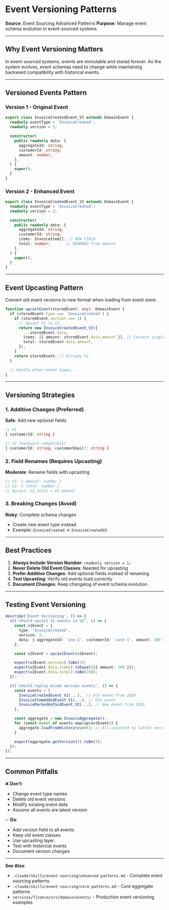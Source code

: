 # Event Versioning Patterns

**Source**: Event Sourcing Advanced Patterns
**Purpose**: Manage event schema evolution in event-sourced systems

---

## Why Event Versioning Matters

In event-sourced systems, events are immutable and stored forever. As the system evolves, event schemas need to change while maintaining backward compatibility with historical events.

---

## Versioned Events Pattern

### Version 1 - Original Event
```typescript
export class InvoiceCreatedEvent_V1 extends DomainEvent {
  readonly eventType = 'InvoiceCreated';
  readonly version = 1;

  constructor(
    public readonly data: {
      aggregateId: string;
      customerId: string;
      amount: number;
    },
  ) {
    super();
  }
}
```

### Version 2 - Enhanced Event
```typescript
export class InvoiceCreatedEvent_V2 extends DomainEvent {
  readonly eventType = 'InvoiceCreated';
  readonly version = 2;

  constructor(
    public readonly data: {
      aggregateId: string;
      customerId: string;
      items: InvoiceItem[]; // NEW FIELD
      total: number;       // RENAMED from amount
    },
  ) {
    super();
  }
}
```

---

## Event Upcasting Pattern

Convert old event versions to new format when loading from event store:

```typescript
function upcastEvent(storedEvent: any): DomainEvent {
  if (storedEvent.type === 'InvoiceCreated') {
    if (storedEvent.version === 1) {
      // Upcast V1 to V2
      return new InvoiceCreatedEvent_V2({
        ...storedEvent.data,
        items: [{ amount: storedEvent.data.amount }], // Convert single amount to items array
        total: storedEvent.data.amount,
      });
    }
    return storedEvent; // Already V2
  }

  // Handle other event types...
}
```

---

## Versioning Strategies

### 1. Additive Changes (Preferred)
**Safe**: Add new optional fields
```typescript
// V1
{ customerId: string }

// V2 (backward compatible)
{ customerId: string, customerEmail?: string }
```

### 2. Field Renames (Requires Upcasting)
**Moderate**: Rename fields with upcasting
```typescript
// V1: { amount: number }
// V2: { total: number }
// Upcast: V2.total = V1.amount
```

### 3. Breaking Changes (Avoid)
**Risky**: Complete schema changes
- Create new event type instead
- Example: `InvoiceCreated` → `InvoiceCreatedV2`

---

## Best Practices

1. **Always Include Version Number**: `readonly version = 1;`
2. **Never Delete Old Event Classes**: Needed for upcasting
3. **Prefer Additive Changes**: Add optional fields instead of renaming
4. **Test Upcasting**: Verify old events load correctly
5. **Document Changes**: Keep changelog of event schema evolution

---

## Testing Event Versioning

```typescript
describe('Event Versioning', () => {
  it('should upcast V1 events to V2', () => {
    const v1Event = {
      type: 'InvoiceCreated',
      version: 1,
      data: { aggregateId: 'inv-1', customerId: 'cust-1', amount: 100 },
    };

    const v2Event = upcastEvent(v1Event);

    expect(v2Event.version).toBe(2);
    expect(v2Event.data.items).toEqual([{ amount: 100 }]);
    expect(v2Event.data.total).toBe(100);
  });

  it('should replay mixed version events', () => {
    const events = [
      InvoiceCreatedEvent_V1(...),  // Old event from 2024
      InvoiceItemAddedEvent_V1(...), // Old event
      InvoiceMarkedAsPaidEvent_V2(...), // New event from 2025
    ];

    const aggregate = new InvoiceAggregate();
    for (const event of events.map(upcastEvent)) {
      aggregate.loadFromHistory(event); // All upcasted to latest version
    }

    expect(aggregate.getVersion()).toBe(3);
  });
});
```

---

## Common Pitfalls

❌ **Don't**:
- Change event type names
- Delete old event versions
- Modify existing event data
- Assume all events are latest version

✅ **Do**:
- Add version field to all events
- Keep old event classes
- Use upcasting layer
- Test with historical events
- Document version changes

---

**See Also**:
- `.claude/skills/event-sourcing/advanced-patterns.md` - Complete event sourcing patterns
- `.claude/skills/event-sourcing/core-patterns.md` - Core aggregate patterns
- `services/finance/src/domain/events/` - Production event versioning examples
